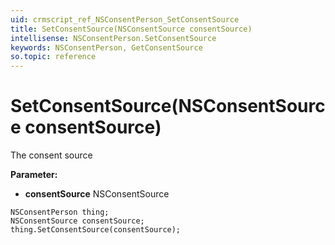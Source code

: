 ```yaml
---
uid: crmscript_ref_NSConsentPerson_SetConsentSource
title: SetConsentSource(NSConsentSource consentSource)
intellisense: NSConsentPerson.SetConsentSource
keywords: NSConsentPerson, GetConsentSource
so.topic: reference
---
```


# SetConsentSource(NSConsentSource consentSource)

The consent source

**Parameter:** 
* **consentSource** NSConsentSource

```crmscript
NSConsentPerson thing;
NSConsentSource consentSource;
thing.SetConsentSource(consentSource);
```

